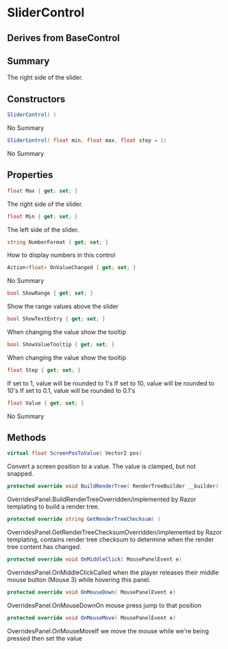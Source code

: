 # SliderControl

## Derives from BaseControl

## Summary

The right side of the slider.
## Constructors

```c#
SliderControl( ) 
```
No Summary
```c#
SliderControl( float min, float max, float step = 1) 
```
No Summary
## Properties

```c#
float Max { get; set; } 
```
The right side of the slider.
```c#
float Min { get; set; } 
```
The left side of the slider.
```c#
string NumberFormat { get; set; } 
```
How to display numbers in this control
```c#
Action<float> OnValueChanged { get; set; } 
```
No Summary
```c#
bool ShowRange { get; set; } 
```
Show the range values above the slider
```c#
bool ShowTextEntry { get; set; } 
```
When changing the value show the tooltip
```c#
bool ShowValueTooltip { get; set; } 
```
When changing the value show the tooltip
```c#
float Step { get; set; } 
```
If set to 1, value will be rounded to 1's
If set to 10, value will be rounded to 10's
If set to 0.1, value will be rounded to 0.1's
```c#
float Value { get; set; } 
```
No Summary
## Methods

```c#
virtual float ScreenPosToValue( Vector2 pos) 
```
Convert a screen position to a value. The value is clamped, but not snapped.
```c#
protected override void BuildRenderTree( RenderTreeBuilder __builder) 
```
OverridesPanel.BuildRenderTreeOverridden/implemented by Razor templating to build a render tree.
```c#
protected override string GetRenderTreeChecksum( ) 
```
OverridesPanel.GetRenderTreeChecksumOverridden/implemented by Razor templating, contains render tree checksum to determine when the render tree content has changed.
```c#
protected override void OnMiddleClick( MousePanelEvent e) 
```
OverridesPanel.OnMiddleClickCalled when the player releases their middle mouse button (Mouse 3) while hovering this panel.
```c#
protected override void OnMouseDown( MousePanelEvent e) 
```
OverridesPanel.OnMouseDownOn mouse press jump to that position
```c#
protected override void OnMouseMove( MousePanelEvent e) 
```
OverridesPanel.OnMouseMoveIf we move the mouse while we're being pressed then set the value
